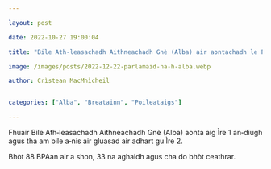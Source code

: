 ```yaml
---

layout: post

date: 2022-10-27 19:00:04

title: "Bile Ath‑leasachadh Aithneachadh Gnè (Alba) air aontachadh le Pàrlamaid na h‑Alba"

image: /images/posts/2022-12-22-parlamaid-na-h-alba.webp

author: Crìstean MacMhìcheil


categories: ["Alba", "Breatainn", "Poileataigs"]

---
```


Fhuair Bile Ath‑leasachadh Aithneachadh Gnè (Alba) aonta aig Ìre 1 an‑diugh agus tha am bile a‑nis air gluasad air adhart gu Ìre 2.

Bhòt 88 BPAan air a shon, 33 na aghaidh agus cha do bhòt ceathrar.
